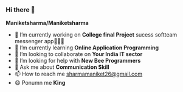 ### Hi there 👋

**Maniketsharma/Maniketsharma**
<!--
is a ✨ _special_ ✨ repository because its `README.md` (this file) appears on your GitHub profile.

Here are some ideas to get you started:
-->
- 🔭 I’m currently working on __College final Project__ sucess softteam messenger app📱📱📱
- 🌱 I’m currently learning __Online Application Programming__
- 👯 I’m looking to collaborate on __Your India IT sector__
- 🤔 I’m looking for help with __New Bee Programmers__
- 💬 Ask me about __Communication Skill__
- 📫 How to reach me <sharmamaniket26@gmail.com>
- 😄 Ponumn me **King**
